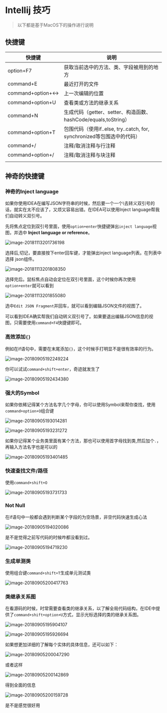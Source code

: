 # Intellij 技巧

> 以下都是基于MacOS下的操作进行说明

## 快捷键

| 快捷键           | 说明                                                         |
| ---------------- | ------------------------------------------------------------ |
| option+F7        | 获取当前选中的方法、类、字段被用到的地方                     |
| command+E        | 最近打开的文件                                               |
| command+option+↔ | 上一次编辑的位置                                             |
| command+option+U | 查看类或方法的继承关系                                       |
| command+N        | 生成代码（getter、setter、构造函数、hashCode/equals,toString） |
| command+option+T | 包围代码（使用if..else, try..catch, for, synchronized等包围选中的代码） |
| command+/        | 注释/取消注释与行注释                                        |
| command+option+/ | 注释/取消注释与块注释                                        |
|                  |                                                              |

## 神奇的快捷键

### 神奇的Inject language

如果你使用IDEA在编写JSON字符串的时候，然后要一个一个\去转义双引号的话，就实在太不应该了，又烦又容易出错。在IDEA可以使用Inject language帮我们自动转义双引号。 

先将焦点定位到双引号里面，使用`option+enter`快捷键弹出`inject language`视图，并选中 **Inject language or reference**。 

![image-20181113201736198](assets/image-20181113201736198.png)

选择后,切记，要直接按下enter回车键，才能弹出inject language列表。在列表中选择 json组件。 

![image-20181113201808350](assets/image-20181113201808350.png)

选择完后。鼠标焦点自动会定位在双引号里面，这个时候你再次使用`option+enter`就可以看到 

![image-20181113201855080](assets/image-20181113201855080.png)

选中`Edit JSON Fragment`并回车，就可以看到编辑JSON文件的视图了。

可以看到IDEA确实帮我们自动转义双引号了。如果要退出编辑JSON信息的视图，只需要使用`command+F4`快捷键即可。

### 高效添加`{}`

例如在if语句中，需要在末尾添加`{}`，这个时候手打明显不是很有效率的行为。

![image-20180905192249224](assets/image-20180905192249224.png)

你可以试试`command+shift+enter`，奇迹就发生了

![image-20180905192434380](assets/image-20180905192434380.png)

### 强大的Symbol

如果你依稀记得某个方法名字几个字母，你可以使用Symbol来帮你查找，使用`command+option+O`组合键

![image-20180905193014281](assets/image-20180905193014281.png)

![image-20180905193231272](assets/image-20180905193231272.png)

如果你记得某个业务类里面有某个方法，那也可以使用首字母找到类,然后加个`.`，再输入方法名字也是可以的

![image-20180905193401485](assets/image-20180905193401485.png)

### 快速查找文件/路径

使用`command+shift+O`

![image-20180905193731733](assets/image-20180905193731733.png)

### Not Null

在if语句中一般都会遇到判断某个字段的为空场景，非空代码快速生成心法

![image-20180905194020086](assets/image-20180905194020086.png)

是不是觉得之前写代码的时候咋都没看到过。

![image-20180905194719230](assets/image-20180905194719230.png)

### 生成单测类

使用组合键`command+shift+T`生成单元测试类

![image-20180905200417763](assets/image-20180905200417763.png)

### 类继承关系图

在看源码的时候，时常需要查看类的继承关系，以了解全局代码结构，在IDE中提供了`command+shift+option+U`方式，显示光标选择的类的继承关系图。

![image-20180905195904107](assets/image-20180905195904107.png)

![image-20180905195926694](assets/image-20180905195926694.png)

如果想更加详细的了解每个实体的具体信息，还可以如下：

![image-20180905200047290](assets/image-20180905200047290.png)

或者这样

![image-20180905200142869](assets/image-20180905200142869.png)

得到全面的信息

![image-20180905200159728](assets/image-20180905200159728.png)

是不是感觉很好用